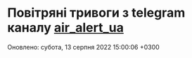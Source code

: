 # Повітряні тривоги з telegram каналу [air_alert_ua](https://t.me/air_alert_ua)

Оновлено:
субота, 13 серпня 2022 15:00:06 +0300

